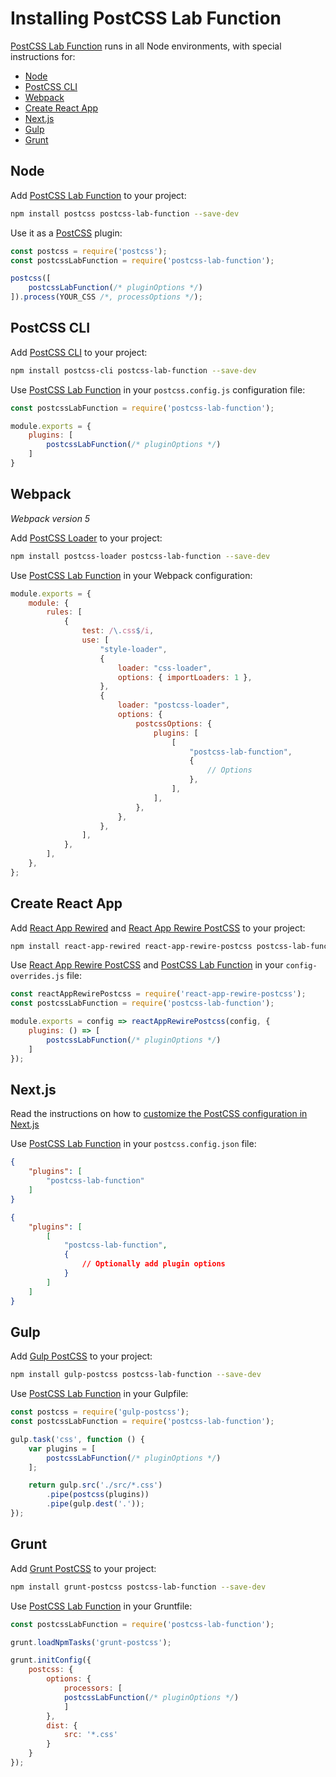 # Installing PostCSS Lab Function

[PostCSS Lab Function] runs in all Node environments, with special instructions for:

- [Node](#node)
- [PostCSS CLI](#postcss-cli)
- [Webpack](#webpack)
- [Create React App](#create-react-app)
- [Next.js](#nextjs)
- [Gulp](#gulp)
- [Grunt](#grunt)

## Node

Add [PostCSS Lab Function] to your project:

```bash
npm install postcss postcss-lab-function --save-dev
```

Use it as a [PostCSS] plugin:

```js
const postcss = require('postcss');
const postcssLabFunction = require('postcss-lab-function');

postcss([
	postcssLabFunction(/* pluginOptions */)
]).process(YOUR_CSS /*, processOptions */);
```

## PostCSS CLI

Add [PostCSS CLI] to your project:

```bash
npm install postcss-cli postcss-lab-function --save-dev
```

Use [PostCSS Lab Function] in your `postcss.config.js` configuration file:

```js
const postcssLabFunction = require('postcss-lab-function');

module.exports = {
	plugins: [
		postcssLabFunction(/* pluginOptions */)
	]
}
```

## Webpack

_Webpack version 5_

Add [PostCSS Loader] to your project:

```bash
npm install postcss-loader postcss-lab-function --save-dev
```

Use [PostCSS Lab Function] in your Webpack configuration:

```js
module.exports = {
	module: {
		rules: [
			{
				test: /\.css$/i,
				use: [
					"style-loader",
					{
						loader: "css-loader",
						options: { importLoaders: 1 },
					},
					{
						loader: "postcss-loader",
						options: {
							postcssOptions: {
								plugins: [
									[
										"postcss-lab-function",
										{
											// Options
										},
									],
								],
							},
						},
					},
				],
			},
		],
	},
};
```

## Create React App

Add [React App Rewired] and [React App Rewire PostCSS] to your project:

```bash
npm install react-app-rewired react-app-rewire-postcss postcss-lab-function --save-dev
```

Use [React App Rewire PostCSS] and [PostCSS Lab Function] in your
`config-overrides.js` file:

```js
const reactAppRewirePostcss = require('react-app-rewire-postcss');
const postcssLabFunction = require('postcss-lab-function');

module.exports = config => reactAppRewirePostcss(config, {
	plugins: () => [
		postcssLabFunction(/* pluginOptions */)
	]
});
```

## Next.js

Read the instructions on how to [customize the PostCSS configuration in Next.js](https://nextjs.org/docs/advanced-features/customizing-postcss-config)

Use [PostCSS Lab Function] in your `postcss.config.json` file:

```json
{
	"plugins": [
		"postcss-lab-function"
	]
}
```

```json
{
	"plugins": [
		[
			"postcss-lab-function",
			{
				// Optionally add plugin options
			}
		]
	]
}
```

## Gulp

Add [Gulp PostCSS] to your project:

```bash
npm install gulp-postcss postcss-lab-function --save-dev
```

Use [PostCSS Lab Function] in your Gulpfile:

```js
const postcss = require('gulp-postcss');
const postcssLabFunction = require('postcss-lab-function');

gulp.task('css', function () {
	var plugins = [
		postcssLabFunction(/* pluginOptions */)
	];

	return gulp.src('./src/*.css')
		.pipe(postcss(plugins))
		.pipe(gulp.dest('.'));
});
```

## Grunt

Add [Grunt PostCSS] to your project:

```bash
npm install grunt-postcss postcss-lab-function --save-dev
```

Use [PostCSS Lab Function] in your Gruntfile:

```js
const postcssLabFunction = require('postcss-lab-function');

grunt.loadNpmTasks('grunt-postcss');

grunt.initConfig({
	postcss: {
		options: {
			processors: [
			postcssLabFunction(/* pluginOptions */)
			]
		},
		dist: {
			src: '*.css'
		}
	}
});
```

[Gulp PostCSS]: https://github.com/postcss/gulp-postcss
[Grunt PostCSS]: https://github.com/nDmitry/grunt-postcss
[PostCSS]: https://github.com/postcss/postcss
[PostCSS CLI]: https://github.com/postcss/postcss-cli
[PostCSS Loader]: https://github.com/postcss/postcss-loader
[PostCSS Lab Function]: https://github.com/csstools/postcss-plugins/tree/main/plugins/postcss-lab-function
[React App Rewire PostCSS]: https://github.com/csstools/react-app-rewire-postcss
[React App Rewired]: https://github.com/timarney/react-app-rewired
[Next.js]: https://nextjs.org
